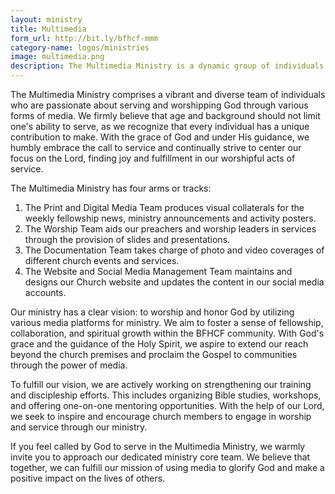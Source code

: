 ```yaml
---
layout: ministry
title: Multimedia
form_url: http://bit.ly/bfhcf-mmm
category-name: logos/ministries
image: multimedia.png
description: The Multimedia Ministry is a dynamic group of individuals with a heart to serve and worship through different forms of media. We believe that service knows no age or background, and by the grace and leading of God, we acknowledge the call to service and continuously seek and focus on the Lord for the joy and the heart of worshipful service.
---
```


The Multimedia Ministry comprises a vibrant and diverse team of individuals who are passionate about serving and worshipping God through various forms of media. We firmly believe that age and background should not limit one's ability to serve, as we recognize that every individual has a unique contribution to make. With the grace of God and under His guidance, we humbly embrace the call to service and continually strive to center our focus on the Lord, finding joy and fulfillment in our worshipful acts of service.

The Multimedia Ministry has four arms or tracks:
1. The Print and Digital Media Team produces visual collaterals for the
weekly fellowship news, ministry announcements and activity posters.
2. The Worship Team aids our preachers and worship leaders in services
through the provision of slides and presentations.
3. The Documentation Team takes charge of photo and video coverages of
different church events and services.
4. The Website and Social Media Management Team maintains and designs
our Church website and updates the content in our social media accounts.

Our ministry has a clear vision: to worship and honor God by utilizing various media platforms for ministry. We aim to foster a sense of fellowship, collaboration, and spiritual growth within the BFHCF community. With God's grace and the guidance of the Holy Spirit, we aspire to extend our reach beyond the church premises and proclaim the Gospel to communities through the power of media.

To fulfill our vision, we are actively working on strengthening our training and discipleship efforts. This includes organizing Bible studies, workshops, and offering one-on-one mentoring opportunities. With the help of our Lord, we seek to inspire and encourage church members to engage in worship and service through our ministry.

If you feel called by God to serve in the Multimedia Ministry, we warmly invite you to approach our dedicated ministry core team. We believe that together, we can fulfill our mission of using media to glorify God and make a positive impact on the lives of others.